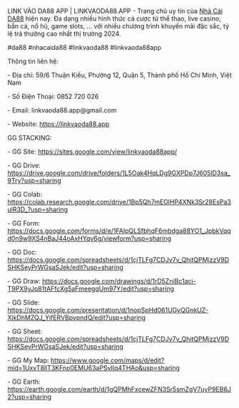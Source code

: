 <p>LINK VÀO DA88 APP | LINKVAODA88.APP - Trang chủ uy tín của <a href="https://linkvaoda88.app">Nhà Cái DA88</a> hiện nay. Đa dạng nhiều hình thức cá cược từ thể thao, live casino, bắn cá, nổ hũ, game slots, ... với nhiều chương trình khuyến mãi đặc sắc, tỷ lệ trả thưởng cao nhất thị trường 2024.<p>
<p>#da88 #nhacaida88 #linkvaoda88 #linkvaoda88app<p>
<p>Thông tin liên hệ:<p>
<p>- Địa chỉ: 59/6 Thuận Kiều, Phường 12, Quận 5, Thành phố Hồ Chí Minh, Việt Nam<p>
<p>- Số Điện Thoại: 0852 720 026<p>
<p>- Email: linkvaoda88.app@gmail.com<p>
<p>- Website: <a href="https://linkvaoda88.app">https://linkvaoda88.app</a><p>
<p>GG STACKING:<p>
<p>- GG Site: <a href="https://sites.google.com/view/linkvaoda88app/">https://sites.google.com/view/linkvaoda88app/</a><p>
<p>- GG Drive: <a href="https://drive.google.com/drive/folders/1L5Oak4HqLDg9GXPDp7J605lD3sa_9Try?usp=sharing">https://drive.google.com/drive/folders/1L5Oak4HqLDg9GXPDp7J605lD3sa_9Try?usp=sharing</a><p>
<p>- GG Colab: <a href="https://colab.research.google.com/drive/1Bp5Qh7mEGlHP4XNk3Sr28EsPa3ulR3D_?usp=sharing">https://colab.research.google.com/drive/1Bp5Qh7mEGlHP4XNk3Sr28EsPa3ulR3D_?usp=sharing</a><p>
<p>- GG Form: <a href="https://docs.google.com/forms/d/e/1FAIpQLSfbhqF6mbdga88YO1_JpbkVqqd0n9w9XS4nBaJ44oAxHYqv6g/viewform?usp=sharing">https://docs.google.com/forms/d/e/1FAIpQLSfbhqF6mbdga88YO1_JpbkVqqd0n9w9XS4nBaJ44oAxHYqv6g/viewform?usp=sharing</a><p>
<p>- GG Doc: <a href="https://docs.google.com/spreadsheets/d/1cjTLFg7CDJv7v_QhitQPMjzzV9DSHKSeyPrWGsaSJek/edit?usp=sharing">https://docs.google.com/spreadsheets/d/1cjTLFg7CDJv7v_QhitQPMjzzV9DSHKSeyPrWGsaSJek/edit?usp=sharing</a><p>
<p>- GG Draw: <a href="https://docs.google.com/drawings/d/1rD5ZniBc1aci-T9PX9yJo81tAFfcXg5aFmeegqUm97Y/edit?usp=sharing">https://docs.google.com/drawings/d/1rD5ZniBc1aci-T9PX9yJo81tAFfcXg5aFmeegqUm97Y/edit?usp=sharing</a><p>
<p>- GG Slide: <a href="https://docs.google.com/presentation/d/1nopSpHd061UGyQGnkUZ-XikDhMZQJ_YifERVBpvpndQ/edit?usp=sharing">https://docs.google.com/presentation/d/1nopSpHd061UGyQGnkUZ-XikDhMZQJ_YifERVBpvpndQ/edit?usp=sharing</a><p>
<p>- GG Sheet: <a href="https://docs.google.com/spreadsheets/d/1cjTLFg7CDJv7v_QhitQPMjzzV9DSHKSeyPrWGsaSJek/edit?usp=sharing">https://docs.google.com/spreadsheets/d/1cjTLFg7CDJv7v_QhitQPMjzzV9DSHKSeyPrWGsaSJek/edit?usp=sharing</a><p>
<p>- GG My Map: <a href="https://www.google.com/maps/d/edit?mid=1UxvT8llT3KFno0EMU63aPSvlIq4THAo&usp=sharing">https://www.google.com/maps/d/edit?mid=1UxvT8llT3KFno0EMU63aPSvlIq4THAo&usp=sharing</a><p>
<p>- GG Earth: <a href="https://earth.google.com/earth/d/1gQPMhFxcewZFN3Sr5smZgV7uyP9EB6J2?usp=sharing">https://earth.google.com/earth/d/1gQPMhFxcewZFN3Sr5smZgV7uyP9EB6J2?usp=sharing</a><p>